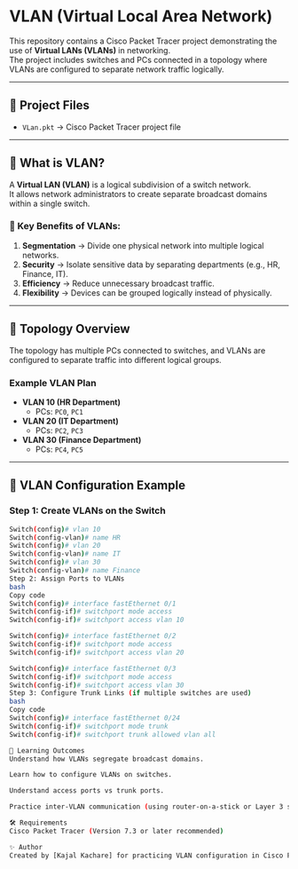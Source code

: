 # VLAN (Virtual Local Area Network) 

This repository contains a Cisco Packet Tracer project demonstrating the use of **Virtual LANs (VLANs)** in networking.  
The project includes switches and PCs connected in a topology where VLANs are configured to separate network traffic logically.

---

## 📂 Project Files
- `VLan.pkt` → Cisco Packet Tracer project file  

---

## 🔑 What is VLAN?
A **Virtual LAN (VLAN)** is a logical subdivision of a switch network.  
It allows network administrators to create separate broadcast domains within a single switch.  

### 🎯 Key Benefits of VLANs:
1. **Segmentation** → Divide one physical network into multiple logical networks.  
2. **Security** → Isolate sensitive data by separating departments (e.g., HR, Finance, IT).  
3. **Efficiency** → Reduce unnecessary broadcast traffic.  
4. **Flexibility** → Devices can be grouped logically instead of physically.  

---

## 📌 Topology Overview
The topology has multiple PCs connected to switches, and VLANs are configured to separate traffic into different logical groups.  

### Example VLAN Plan
- **VLAN 10 (HR Department)**  
  - PCs: `PC0`, `PC1`  
- **VLAN 20 (IT Department)**  
  - PCs: `PC2`, `PC3`  
- **VLAN 30 (Finance Department)**  
  - PCs: `PC4`, `PC5`  

---

## 🚀 VLAN Configuration Example

### Step 1: Create VLANs on the Switch
```bash
Switch(config)# vlan 10
Switch(config-vlan)# name HR
Switch(config)# vlan 20
Switch(config-vlan)# name IT
Switch(config)# vlan 30
Switch(config-vlan)# name Finance
Step 2: Assign Ports to VLANs
bash
Copy code
Switch(config)# interface fastEthernet 0/1
Switch(config-if)# switchport mode access
Switch(config-if)# switchport access vlan 10

Switch(config)# interface fastEthernet 0/2
Switch(config-if)# switchport mode access
Switch(config-if)# switchport access vlan 20

Switch(config)# interface fastEthernet 0/3
Switch(config-if)# switchport mode access
Switch(config-if)# switchport access vlan 30
Step 3: Configure Trunk Links (if multiple switches are used)
bash
Copy code
Switch(config)# interface fastEthernet 0/24
Switch(config-if)# switchport mode trunk
Switch(config-if)# switchport trunk allowed vlan all

📖 Learning Outcomes
Understand how VLANs segregate broadcast domains.

Learn how to configure VLANs on switches.

Understand access ports vs trunk ports.

Practice inter-VLAN communication (using router-on-a-stick or Layer 3 switch).

🛠 Requirements
Cisco Packet Tracer (Version 7.3 or later recommended)

✨ Author
Created by [Kajal Kachare] for practicing VLAN configuration in Cisco Packet Tracer.

